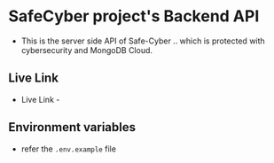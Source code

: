 # SafeCyber project's Backend API

- This is the server side API of Safe-Cyber .. which is protected with cybersecurity and  MongoDB Cloud.

## Live Link

- Live Link -

## Environment variables

- refer the `.env.example` file

